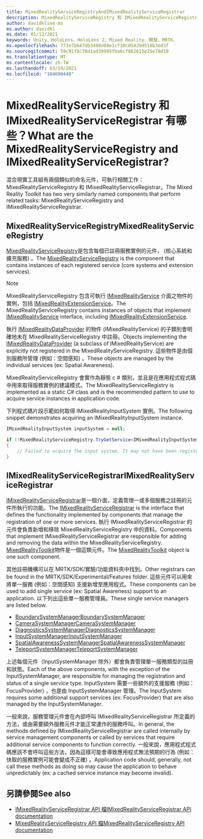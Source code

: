 ```yaml
---
title: MixedRealityServiceRegistryAndIMixedRealityServiceRegistrar
description: MixedRealityServiceRegistry 和 IMixedRealityServiceRegistrar 的檔
author: davidkline-ms
ms.author: davidkl
ms.date: 01/12/2021
keywords: Unity、HoloLens、HoloLens 2、Mixed Reality、開發、MRTK、
ms.openlocfilehash: 773e7b647db3498d88e1cf10c05429d518b3ed3f
ms.sourcegitcommit: 59c91f8c70d1ad30995fba6cf862615e25e78d10
ms.translationtype: MT
ms.contentlocale: zh-TW
ms.lasthandoff: 03/19/2021
ms.locfileid: "104690448"
---
```

# <a name="what-are-the-mixedrealityserviceregistry-and-imixedrealityserviceregistrar"></a><span data-ttu-id="ee3c8-104">MixedRealityServiceRegistry 和 IMixedRealityServiceRegistrar 有哪些？</span><span class="sxs-lookup"><span data-stu-id="ee3c8-104">What are the MixedRealityServiceRegistry and IMixedRealityServiceRegistrar?</span></span>

<span data-ttu-id="ee3c8-105">混合現實工具組有兩個類似的命名元件，可執行相關工作： MixedRealityServiceRegistry 和 IMixedRealityServiceRegistrar。</span><span class="sxs-lookup"><span data-stu-id="ee3c8-105">The Mixed Reality Toolkit has two very similarly named components that perform related tasks: MixedRealityServiceRegistry and IMixedRealityServiceRegistrar.</span></span>

## <a name="mixedrealityserviceregistry"></a><span data-ttu-id="ee3c8-106">MixedRealityServiceRegistry</span><span class="sxs-lookup"><span data-stu-id="ee3c8-106">MixedRealityServiceRegistry</span></span>

<span data-ttu-id="ee3c8-107">[MixedRealityServiceRegistry](xref:Microsoft.MixedReality.Toolkit.MixedRealityServiceRegistry)是包含每個已註冊服務實例的元件， (核心系統和擴充服務) 。</span><span class="sxs-lookup"><span data-stu-id="ee3c8-107">The [MixedRealityServiceRegistry](xref:Microsoft.MixedReality.Toolkit.MixedRealityServiceRegistry) is the component that contains instances of each registered service (core systems and extension services).</span></span>

> [!NOTE]
> <span data-ttu-id="ee3c8-108">MixedRealityServiceRegistry 包含可執行 [IMixedRealityService](xref:Microsoft.MixedReality.Toolkit.IMixedRealityService) 介面之物件的實例，包括 [IMixedRealityExtensionService](xref:Microsoft.MixedReality.Toolkit.IMixedRealityExtensionService)。</span><span class="sxs-lookup"><span data-stu-id="ee3c8-108">The MixedRealityServiceRegistry contains instances of objects that implement [IMixedRealityService](xref:Microsoft.MixedReality.Toolkit.IMixedRealityService) interface, including [IMixedRealityExtensionService](xref:Microsoft.MixedReality.Toolkit.IMixedRealityExtensionService).</span></span>
>
><span data-ttu-id="ee3c8-109">執行 [IMixedRealityDataProvider](xref:Microsoft.MixedReality.Toolkit.IMixedRealityDataProvider) 的物件 (IMixedRealityService) 的子類別會明確地未在 MixedRealityServiceRegistry 中註冊。</span><span class="sxs-lookup"><span data-stu-id="ee3c8-109">Objects implementing the [IMixedRealityDataProvider](xref:Microsoft.MixedReality.Toolkit.IMixedRealityDataProvider) (a subclass of IMixedRealityService) are explicitly not registered in the MixedRealityServiceRegistry.</span></span> <span data-ttu-id="ee3c8-110">這些物件是由個別服務所管理 (例如：空間感知) 。</span><span class="sxs-lookup"><span data-stu-id="ee3c8-110">These objects are managed by the individual services (ex: Spatial Awareness).</span></span>

<span data-ttu-id="ee3c8-111">MixedRealityServiceRegistry 會實作為靜態 c # 類別，並且是在應用程式程式碼中用來取得服務實例的建議模式。</span><span class="sxs-lookup"><span data-stu-id="ee3c8-111">The MixedRealityServiceRegistry is implemented as a static C# class and is the recommended pattern to use to acquire service instances in application code.</span></span>

<span data-ttu-id="ee3c8-112">下列程式碼片段示範如何取得 IMixedRealityInputSystem 實例。</span><span class="sxs-lookup"><span data-stu-id="ee3c8-112">The following snippet demonstrates acquiring an IMixedRealityInputSystem instance.</span></span>

```c#
IMixedRealityInputSystem inputSystem = null;

if (!MixedRealityServiceRegistry.TryGetService<IMixedRealityInputSystem>(out inputSystem))
{
    // Failed to acquire the input system. It may not have been registered
}
```

## <a name="imixedrealityserviceregistrar"></a><span data-ttu-id="ee3c8-113">IMixedRealityServiceRegistrar</span><span class="sxs-lookup"><span data-stu-id="ee3c8-113">IMixedRealityServiceRegistrar</span></span>

<span data-ttu-id="ee3c8-114">[IMixedRealityServiceRegistrar](xref:Microsoft.MixedReality.Toolkit.IMixedRealityServiceRegistrar)是一個介面，定義管理一或多個服務之註冊的元件所執行的功能。</span><span class="sxs-lookup"><span data-stu-id="ee3c8-114">The [IMixedRealityServiceRegistrar](xref:Microsoft.MixedReality.Toolkit.IMixedRealityServiceRegistrar) is the interface that defines the functionality implemented by components that manage the registration of one or more services.</span></span> <span data-ttu-id="ee3c8-115">執行 IMixedRealityServiceRegistrar 的元件會負責新增和移除 MixedRealityServiceRegistry 中的資料。</span><span class="sxs-lookup"><span data-stu-id="ee3c8-115">Components that implement IMixedRealityServiceRegistrar are responsible for adding and removing the data within the MixedRealityServiceRegistry.</span></span> <span data-ttu-id="ee3c8-116">[MixedRealityToolkit](xref:Microsoft.MixedReality.Toolkit.MixedRealityToolkit)物件是一個這類元件。</span><span class="sxs-lookup"><span data-stu-id="ee3c8-116">The [MixedRealityToolkit](xref:Microsoft.MixedReality.Toolkit.MixedRealityToolkit) object is one such component.</span></span>

<span data-ttu-id="ee3c8-117">其他註冊機構可以在 MRTK/SDK/實驗/功能資料夾中找到。</span><span class="sxs-lookup"><span data-stu-id="ee3c8-117">Other registrars can be found in the MRTK/SDK/Experimental/Features folder.</span></span> <span data-ttu-id="ee3c8-118">這些元件可以用來將單一服務 (例如：空間感知) 支援新增至應用程式。</span><span class="sxs-lookup"><span data-stu-id="ee3c8-118">These components can be used to add single service (ex: Spatial Awareness) support to an application.</span></span> <span data-ttu-id="ee3c8-119">以下列出這些單一服務管理員。</span><span class="sxs-lookup"><span data-stu-id="ee3c8-119">These single service managers are listed below.</span></span>

- [<span data-ttu-id="ee3c8-120">BoundarySystemManager</span><span class="sxs-lookup"><span data-stu-id="ee3c8-120">BoundarySystemManager</span></span>](xref:Microsoft.MixedReality.Toolkit.Experimental.Boundary.BoundarySystemManager)
- [<span data-ttu-id="ee3c8-121">CameraSystemManager</span><span class="sxs-lookup"><span data-stu-id="ee3c8-121">CameraSystemManager</span></span>](xref:Microsoft.MixedReality.Toolkit.Experimental.CameraSystem.CameraSystemManager)
- [<span data-ttu-id="ee3c8-122">DiagnosticsSystemManager</span><span class="sxs-lookup"><span data-stu-id="ee3c8-122">DiagnosticsSystemManager</span></span>](xref:Microsoft.MixedReality.Toolkit.Experimental.Diagnostics.DiagnosticsSystemManager)
- [<span data-ttu-id="ee3c8-123">InputSystemManager</span><span class="sxs-lookup"><span data-stu-id="ee3c8-123">InputSystemManager</span></span>](xref:Microsoft.MixedReality.Toolkit.Experimental.Input.InputSystemManager)
- [<span data-ttu-id="ee3c8-124">SpatialAwarenessSystemManager</span><span class="sxs-lookup"><span data-stu-id="ee3c8-124">SpatialAwarenessSystemManager</span></span>](xref:Microsoft.MixedReality.Toolkit.Experimental.SpatialAwareness.SpatialAwarenessSystemManager)
- [<span data-ttu-id="ee3c8-125">TeleportSystemManager</span><span class="sxs-lookup"><span data-stu-id="ee3c8-125">TeleportSystemManager</span></span>](xref:Microsoft.MixedReality.Toolkit.Experimental.Teleport.TeleportSystemManager)

<span data-ttu-id="ee3c8-126">上述每個元件（InputSystemManager 除外）都會負責管理單一服務類型的註冊和狀態。</span><span class="sxs-lookup"><span data-stu-id="ee3c8-126">Each of the above components, with the exception of the InputSystemManager, are responsible for managing the registration and status of a single service type.</span></span> <span data-ttu-id="ee3c8-127">InputSystem 需要一些額外的支援服務 (例如： FocusProvider) ，也是由 InputSystemManager 管理。</span><span class="sxs-lookup"><span data-stu-id="ee3c8-127">The InputSystem requires some additional support services (ex: FocusProvider) that are also managed by the InputSystemManager.</span></span>

<span data-ttu-id="ee3c8-128">一般來說，服務管理元件會在內部呼叫 IMixedRealityServiceRegistrar 所定義的方法，或由需要額外服務元件才能正常運作的服務呼叫。</span><span class="sxs-lookup"><span data-stu-id="ee3c8-128">In general, the methods defined by IMixedRealityServiceRegistrar are called internally by service management components or called by services that require additional service components to function correctly.</span></span> <span data-ttu-id="ee3c8-129">一般來說，應用程式程式碼應該不會呼叫這些方法，因為這樣可能會導致應用程式無法預期的行為 (例如：快取的服務實例可能會變成不正確) 。</span><span class="sxs-lookup"><span data-stu-id="ee3c8-129">Application code should, generally, not call these methods as doing so may cause the application to behave unpredictably (ex: a cached service instance may become invalid).</span></span>

## <a name="see-also"></a><span data-ttu-id="ee3c8-130">另請參閱</span><span class="sxs-lookup"><span data-stu-id="ee3c8-130">See also</span></span>

- [<span data-ttu-id="ee3c8-131">IMixedRealityServiceRegistrar API 檔</span><span class="sxs-lookup"><span data-stu-id="ee3c8-131">IMixedRealityServiceRegistrar API documentation</span></span>](xref:Microsoft.MixedReality.Toolkit.IMixedRealityServiceRegistrar)
- [<span data-ttu-id="ee3c8-132">MixedRealityServiceRegistry API 檔</span><span class="sxs-lookup"><span data-stu-id="ee3c8-132">MixedRealityServiceRegistry API documentation</span></span>](xref:Microsoft.MixedReality.Toolkit.MixedRealityServiceRegistry)
